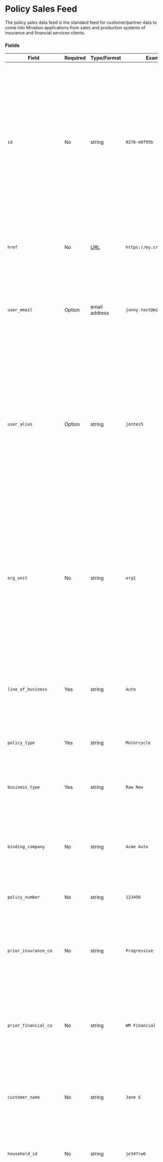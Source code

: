 # Policy Sales Feed

The policy sales data feed is the standard feed for customer/partner data to come into Mivation applications from sales and production systems of insurance and financial services clients.

### Fields
| Field | Required | Type/Format | Example(s) | Description|
|-------|----------|-------------|---------|------------|
| `id` | No | string | `0276-e0f95b` | A unique record identifier for this transaction in the source system of record. Any string, up to 255 chars in length, is valid.  This value, if provided, is expected to be unique, per source. Subsequent records received from the same source with the same "id" will be treated as updates.|
| `href` | No | [URL](https://en.wikipedia.org/wiki/URL) | `https://my.crm.net/02784e36` | A url that the user can use for accessing the associated record in the source system.|
| `user_email` | Option | email address | `jonny.test@mivation.com` | The email address to identify the user that completed the sale.  One of either `use_email` or `user_alias`, but not both, must be provided.| 
| `user_alias` | Option | string | `jontes5` | The internal "alias" or "username" used by the organization or source system to identify the user that completed the sale.  The alias must be pre-registered with Mivation via "user-registry" transmission. *One of either `use_email` or `user_alias`, but not both, must be provided.|
| `org_unit` | No | string | `org1` | This field is used by larger organizations to direct this sale to a specific workgroup or sub-account within the organization hierarchy. If not supplied, the system will attempt to determine this by user membership (via alias or email). If supplied, the value needs to match your organization configuration. |
| `line_of_business` | Yes | string | `Auto` | The line of business for product of the policy or account sale.  This value should match what is defined int the application. |
| `policy_type` | Yes | string | `Motorcycle` | The sub-type of the product under the line-of-business |
| `business_type` | Yes | string | `Raw New` | Maps to the business types defined int he application for differentiating sales |
| `binding_company` | No | string | `Acme Auto` | The backing company that the policy or account is bound under.  Required if multiple binding companies are available for the LoB. |
| `policy_number` | No | string | `123456` | The policy or account number resulting form the sale |
| `prior_insurance_co` | No | string | `Progressive` | For insurance sales, The company that the customer was insured by prior to the sale.  Matches to the Insurance companies list in the application. |
| `prior_financial_co` | No | string | `WM Financial` | For financial sales, The company that the customer was invested with to the sale.  Matches to the Financial companies list in the application. |
| `customer_name` | No | string | `Jane S` | This field can be used to annotate the customer for the policy or account.  This should ideally contain non-PII data such as a partial name. |
| `household_id` | No | string | `je347rw6` | An internal household identifier for the customer, useful for reporting, if available. |
| `postal_code` | No | string | `99201` | The customer's postal code. Useful for marketing analysis reporting, if available. |
| `marketing_source` | No | string | `Internet Lead` | The general source of the opportunity. Useful for marketing analysis reporting, if available. |
| `marketing_sub_source` | No | string | `NetQuote` | The detailed source of the opportunity. Useful for marketing analysis reporting, if available. |
| `quoted_date` | No | date | `2020-08-24` | The date the policy or sale was quoted. |
| `written_date` | Yes* | date | `2020-08-30` | The date the policy or sale was written or the app was submitted. |
| `issued_date` | Yes* | date | `2020-09-02` | The date the policy or sale was issued or made effective. |
| `chargeback_date` | No | date | `2020-09-22` | A date that the policy was canceled and charged-back. |
| `term_type` | No | string | `Annual` | The term of the policy for premium purposes.  Default is "Annual" if not specified. |
| `term_premium` | No | decimal | `625.30` | The premium per-term of the policy. |
| `annual_premium` | No | decimal | `1234.50` | The annualized premium for the policy.  If not supplied will be automatically calculated from the `term_type` and `term_premium`. |
| `commisionable_premium` | No | decimal | `1100.15` | The amount of the premium that is commission eligible if some of the premium is not.  Usually only used in independent brokered insurance sales. |
| `agent_commission` | No | decimal | `215.70` | The amount of commission payable to the agent for the sale. |
| `quoted_term_premium` | No | decimal | `615.00` | The originally quoted term premium if differs from the issued term premium.  Useful for reporting. |
| `finance_charge` | No | decimal | `20.00` | A finance charge that may apply to certain financial product (loan) sales.  |
| `brokerage_fee` | No | decimal | `50.00` | A brokerage fee that may apply to some types of brokered financial or insurance products. |
| `item_count` | No | integer | `1` | The number of items on the sale.  Usually used to denote multi-car auto policy sales. |
| `opportunity_name` | No | decimal | `Jane's new car` | The name of the opportunity fro a back-end CRM.  useful fpr reporting. |
| `notes` | No | string | `Something profound` | Up to 100 chars of note on the policy or sale |
|-|-|-|-|-|
| `void` | No | boolean | `false` | Used in combination with `id` to void or delete a previously sent sale.  When `void` is `true`, `id` is required and all other values are ignored.|

### Example

```yaml
{
  "format": "policy-sale",
  "payload": [
    {
      "id": "12345w4q2",
      "href": "https://my.crm.net/12345w4q2",
      "org_unit": "01A2B3",
      "user_email": "john@mycompany.com",
      "line_of_business": "Auto",
      "policy_type": "Motorcycle",
      "business_type": "Raw New",
      "binding_company": "Acme Auto",
      "policy_number": "12345",
      "customer_name": "John Doe",
      "written_date": "2021-08-30",
      "issued_date": "2021-09-03",
      "term_type": "Semi-Annual",
      "term_premium": 625.40,
      "item_count": 1
    }, {
      "id": "3543hhy4",
      "void": true
    }
  ]
}
```


 
